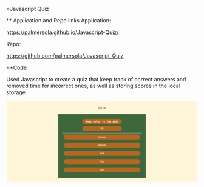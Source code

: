\*Javascript Quiz

\*\* Application and Repo links
Application:

https://palmersola.github.io/Javascript-Quiz/

Repo:

https://github.com/palmersola/Javascript-Quiz

\*\*Code

Used Javascript to create a quiz that keep track of correct answers and removed time for incorrect ones, as well as storing scores in the local storage.

<img src="quiz.png">

